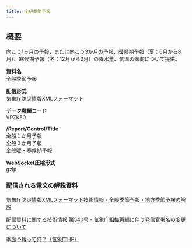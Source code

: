 ```yaml
---
title: 全般季節予報
---
```


## 概要
向こう1ヵ月の予報、または向こう3か月の予報、暖候期予報（夏：6月から8月）、寒候期予報（冬：12月から2月）の降水量、気温の傾向について提供。

**資料名** <br/>
全般季節予報
 
**配信形式** <br/>
気象庁防災情報XMLフォーマット

**データ種類コード** <br/>
VPZK50

**/Report/Control/Title** <br/>
全般１か月予報 <br/>
全般３か月予報 <br/>
全般暖・寒候期予報

**WebSocket圧縮形式** <br/>
gzip

### 配信される電文の解説資料
[気象庁防災情報XMLフォーマット技術情報 - 全般季節予報・地方季節予報の解説](https://dmdata.jp/docs/jma/manual/0321-0322.pdf) 


[配信資料に関する技術情報 第540号 - 気象庁組織再編に伴う発信官署名の変更について](https://dmdata.jp/docs/jma/technical/540.pdf)


[季節予報って何？（気象庁HP）](https://www.jma.go.jp/jma/kishou/know/kisetsu_riyou/index.html)

